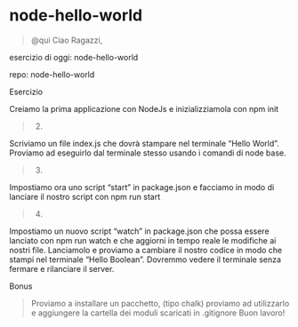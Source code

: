 # node-hello-world

> @qui Ciao Ragazzi,

 esercizio di oggi: node-hello-world 

 repo: node-hello-world

Esercizio

Creiamo la prima applicazione con NodeJs e inizializziamola con
npm init

> 2. 
Scriviamo un file index.js che dovrà stampare nel terminale “Hello World”. Proviamo ad eseguirlo dal terminale stesso usando i comandi di node base.

> 3. 
Impostiamo ora uno script “start” in package.json e facciamo in modo di lanciare il nostro script con npm run start

> 4.
 Impostiamo un nuovo script “watch” in package.json che possa essere lanciato con npm run watch e che aggiorni in tempo reale le modifiche ai nostri file. Lanciamolo e proviamo a cambiare il nostro codice in modo che stampi nel terminale “Hello Boolean”. Dovremmo vedere il terminale senza fermare e rilanciare il server.

Bonus

> Proviamo a installare un pacchetto, (tipo chalk) proviamo ad utilizzarlo e aggiungere la cartella dei moduli scaricati in .gitignore Buon lavoro!